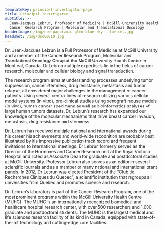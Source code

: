 ```yaml
---
templateKey: principal-investigator-page
title: Principal Investigator
subtitle: >-
  Jean-Jacques Lebrun, Professor of Medicine | McGill University Health Center |
  Cancer Research Program | Molecular and Translational Oncology |
headerImage: /img/new panoramic glen-blue-sky - low res.jpg
headshot: /img/dsc00510.jpg
---
```

Dr. Jean-Jacques Lebrun is a Full Professor of Medicine at McGill University and a member of the Cancer Research Program, Molecular and Translational Oncology Group at the McGill University Health Center in Montreal, Canada. Dr Lebrun multiple expertise’s lie in the fields of cancer research, molecular and cellular biology and signal transduction.

The research program aims at understanding processes underlying tumor suppression, cancer stemness, drug resistance, metastasis and tumor relapse, all considered major challenges in the management of cancer patients. Using several central lines of research utilizing various cellular model systems (in vitro), pre-clinical studies using xenograft mouse models (in vivo), human cancer specimens as well as bioinformatics analyses of large human tumors datasets, Dr. Lebrun’s research has expanded our knowledge of the molecular mechanisms that drive breast cancer invasion, metastasis, drug resistance and stemness.

Dr. Lebrun has received multiple national and international awards during his career his achievements and world-wide recognition are probably best illustrated by his impressive publication track record and frequent invitations to international meetings. Dr Lebrun formerly served as the Director of the Hormones and Cancer Research unit at the Royal Victoria Hospital and acted as Associate Dean for graduate and postdoctoral studies at McGill University. Professor Lebrun also serves as an editor in several scientific journals and as a member of many national and international grant panels. In 2012, Dr Lebrun was elected President of the “Club de Recherches Cliniques du Quebec”, a scientific institution that regroups all universities from Quebec and promotes science and research.

Dr. Lebrun’s laboratory is part of the Cancer Research Program, one of the most prominent programs within the McGill University Health Centre (MUHC). The MUHC is an internationally recognized biomedical and healthcare hospital research center, with over 500 researchers and 1,000 graduate and postdoctoral students. The MUHC is the largest medical and life sciences research facility of its kind in Canada, equipped with state-of-the-art technology and cutting-edge core facilities.

### 

###
